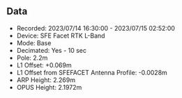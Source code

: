 ## Data
- Recorded: 2023/07/14  16:30:00 - 2023/07/15  02:52:00
- Device: SFE Facet RTK L-Band
- Mode: Base
- Decimated: Yes - 10 sec
- Pole: 2.2m
- L1 Offset: +0.069m
- L1 Offset from SFEFACET Antenna Profile: -0.0028m
- ARP Height: 2.269m
- OPUS Height: 2.1972m